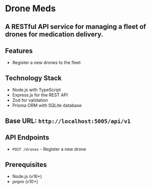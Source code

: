 # Drone Meds

## A RESTful API service for managing a fleet of drones for medication delivery.

## Features
- Register a new drones to the fleet


## Technology Stack
- Node.js with TypeScript
- Express.js for the REST API
- Zod for validation
- Prisma ORM with SQLite database

## Base URL: `http://localhost:5005/api/v1`

## API Endpoints
- `POST /drones` - Register a new drone

## Prerequisites
- Node.js (v16+)
- pnpm (v10+)